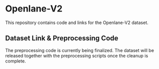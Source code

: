 # Openlane-V2

This repository contains code and links for the Openlane-V2 dataset.

## Dataset Link & Preprocessing Code
The preprocessing code is currently being finalized. The dataset will be released together with the preprocessing scripts once the cleanup is complete.

